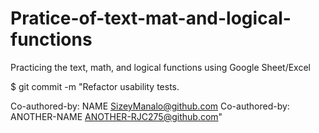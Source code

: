 # Pratice-of-text-mat-and-logical-functions
Practicing the text, math, and logical functions using Google Sheet/Excel


$ git commit -m "Refactor usability tests.
>
>
Co-authored-by: NAME <SizeyManalo@github.com>
Co-authored-by: ANOTHER-NAME <ANOTHER-RJC275@github.com>"

